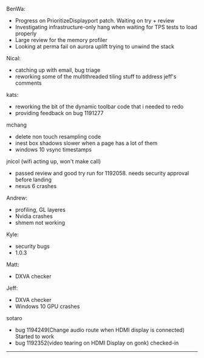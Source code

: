 BenWa:
* Progress on PrioritizeDisplayport patch. Waiting on try + review
* Investigating infrastructure-only hang when waiting for TPS tests to load properly
* Large review for the memory profiler
* Looking at perma fail on aurora uplift trying to unwind the stack



Nical:
* catching up with email, bug triage
* reworking some of the multithreaded tiling stuff to address jeff's comments



kats:
* reworking the bit of the dynamic toolbar code that i needed to redo
* providing feedback on bug 1191277



mchang
* delete non touch resampling code
* inest box shadows slower when a page has a lot of them
* windows 10 vsync timestamps



jnicol (wifi acting up, won't make call)
* passed review and good try run for 1192058. needs security approval before landing
* nexus 6 crashes



Andrew:
* profiling, GL layeres
* Nvidia crashes
* shmem not working



Kyle:
* security bugs
* 1.0.3



Matt:
* DXVA checker



Jeff:
* DXVA checker
* Windows 10 GPU crashes



sotaro
* bug 1194249(Change audio route when HDMI display is connected) Started to work
* bug 1192352(video tearing on HDMI Display on gonk) checked-in

________________


